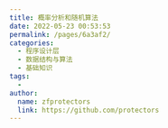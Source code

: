 ```yaml
---
title: 概率分析和随机算法
date: 2022-05-23 00:53:53
permalink: /pages/6a3af2/
categories:
  - 程序设计层
  - 数据结构与算法
  - 基础知识
tags:
  - 
author: 
  name: zfprotectors
  link: https://github.com/protectors
---
```

